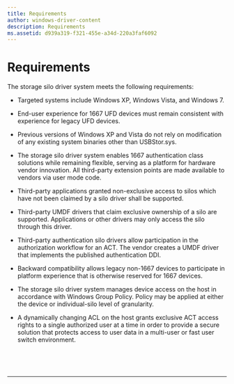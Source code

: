 ```yaml
---
title: Requirements
author: windows-driver-content
description: Requirements
ms.assetid: d939a319-f321-455e-a34d-220a3faf6092
---
```


# Requirements


The storage silo driver system meets the following requirements:

-   Targeted systems include Windows XP, Windows Vista, and Windows 7.

-   End-user experience for 1667 UFD devices must remain consistent with experience for legacy UFD devices.

-   Previous versions of Windows XP and Vista do not rely on modification of any existing system binaries other than USBStor.sys.

-   The storage silo driver system enables 1667 authentication class solutions while remaining flexible, serving as a platform for hardware vendor innovation. All third-party extension points are made available to vendors via user mode code.

-   Third-party applications granted non-exclusive access to silos which have not been claimed by a silo driver shall be supported.

-   Third-party UMDF drivers that claim exclusive ownership of a silo are supported. Applications or other drivers may only access the silo through this driver.

-   Third-party authentication silo drivers allow participation in the authorization workflow for an ACT. The vendor creates a UMDF driver that implements the published authentication DDI.

-   Backward compatibility allows legacy non-1667 devices to participate in platform experience that is otherwise reserved for 1667 devices.

-   The storage silo driver system manages device access on the host in accordance with Windows Group Policy. Policy may be applied at either the device or individual-silo level of granularity.

-   A dynamically changing ACL on the host grants exclusive ACT access rights to a single authorized user at a time in order to provide a secure solution that protects access to user data in a multi-user or fast user switch environment.

 

 


--------------------


